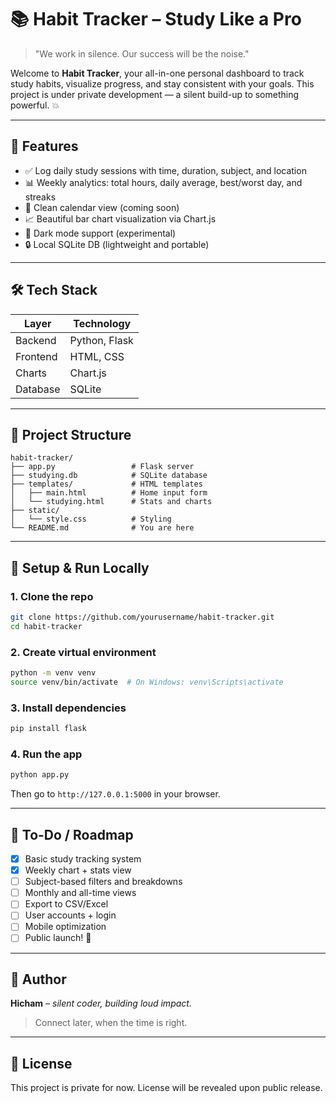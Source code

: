 # 📚 Habit Tracker – Study Like a Pro

> "We work in silence. Our success will be the noise."

Welcome to **Habit Tracker**, your all-in-one personal dashboard to track study habits, visualize progress, and stay consistent with your goals. This project is under private development — a silent build-up to something powerful. 💥

---

## 🚀 Features

* ✅ Log daily study sessions with time, duration, subject, and location
* 📊 Weekly analytics: total hours, daily average, best/worst day, and streaks
* 📅 Clean calendar view (coming soon)
* 📈 Beautiful bar chart visualization via Chart.js
* 🌙 Dark mode support (experimental)
* 🔒 Local SQLite DB (lightweight and portable)

---

## 🛠 Tech Stack

| Layer    | Technology    |
| -------- | ------------- |
| Backend  | Python, Flask |
| Frontend | HTML, CSS     |
| Charts   | Chart.js      |
| Database | SQLite        |

---

## 🧠 Project Structure

```
habit-tracker/
├── app.py                 # Flask server
├── studying.db            # SQLite database
├── templates/             # HTML templates
│   ├── main.html          # Home input form
│   └── studying.html      # Stats and charts
├── static/
│   └── style.css          # Styling
└── README.md              # You are here
```

---

## 🔧 Setup & Run Locally

### 1. Clone the repo

```bash
git clone https://github.com/yourusername/habit-tracker.git
cd habit-tracker
```

### 2. Create virtual environment

```bash
python -m venv venv
source venv/bin/activate  # On Windows: venv\Scripts\activate
```

### 3. Install dependencies

```bash
pip install flask
```

### 4. Run the app

```bash
python app.py
```

Then go to `http://127.0.0.1:5000` in your browser.

---

## 📌 To-Do / Roadmap

* [x] Basic study tracking system
* [x] Weekly chart + stats view
* [ ] Subject-based filters and breakdowns
* [ ] Monthly and all-time views
* [ ] Export to CSV/Excel
* [ ] User accounts + login
* [ ] Mobile optimization
* [ ] Public launch! 🎉

---

## 👤 Author

**Hicham** – *silent coder, building loud impact.*

> Connect later, when the time is right.

---

## 📢 License

This project is private for now. License will be revealed upon public release.
